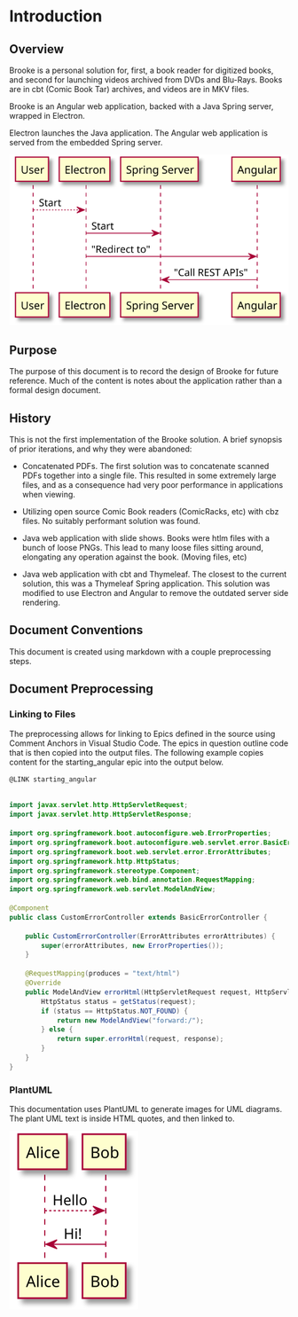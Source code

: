 
# Introduction

## Overview

Brooke is a personal solution for, first, a book reader for digitized books, and second for
launching videos archived from DVDs and Blu-Rays.  Books are in cbt (Comic Book Tar) archives,
and videos are in MKV files.

Brooke is an Angular web application, backed with a Java Spring server, wrapped in Electron.

Electron launches the Java application. The Angular web application is served from the embedded Spring
server.

<!--
@startuml overview

User -[dotted]-> Electron: Start
Electron -> "Spring Server": Start
Electron -> Angular: "Redirect to"
Angular -> "Spring Server": "Call REST APIs"

@enduml
-->
![](overview.svg)


## Purpose

The purpose of this document is to record the design of Brooke for future reference.  Much of the content
is notes about the application rather than a formal design document.

## History

This is not the first implementation of the Brooke solution. A brief synopsis of prior iterations, and why they were abandoned:

- Concatenated PDFs.  The first solution was to concatenate scanned PDFs together into a single file.  This resulted in some extremely large files, and as a consequence had very poor performance in applications when viewing.

- Utilizing open source Comic Book readers (ComicRacks, etc) with cbz files. No suitably performant solution was found.

- Java web application with slide shows.  Books were htlm files with a bunch of loose PNGs.  This lead to many loose files sitting around, elongating any operation against the book. (Moving files, etc)

- Java web application with cbt and Thymeleaf.  The closest to the current solution, this was a Thymeleaf Spring application.  This solution was modified to use Electron and Angular to remove the outdated  server side rendering.

## Document Conventions

This document is created using markdown with a couple preprocessing steps.  

## Document Preprocessing

### Linking to Files

The preprocessing allows for linking to Epics defined in the source using 
Comment Anchors in Visual Studio Code.  The epics in question outline code
that is then copied into the output files.  The following example copies content
for the starting_angular epic into the output below.

	@LINK starting_angular

```java

import javax.servlet.http.HttpServletRequest;
import javax.servlet.http.HttpServletResponse;

import org.springframework.boot.autoconfigure.web.ErrorProperties;
import org.springframework.boot.autoconfigure.web.servlet.error.BasicErrorController;
import org.springframework.boot.web.servlet.error.ErrorAttributes;
import org.springframework.http.HttpStatus;
import org.springframework.stereotype.Component;
import org.springframework.web.bind.annotation.RequestMapping;
import org.springframework.web.servlet.ModelAndView;

@Component
public class CustomErrorController extends BasicErrorController {

    public CustomErrorController(ErrorAttributes errorAttributes) {
        super(errorAttributes, new ErrorProperties());
    }

    @RequestMapping(produces = "text/html")
    @Override
    public ModelAndView errorHtml(HttpServletRequest request, HttpServletResponse response) {
        HttpStatus status = getStatus(request);
        if (status == HttpStatus.NOT_FOUND) {
            return new ModelAndView("forward:/");
        } else {
            return super.errorHtml(request, response);
        }
    }
}
```



### PlantUML

This documentation uses PlantUML to generate images for UML diagrams.  The plant UML text
is inside HTML quotes, and then linked to.

<!--
@startuml firstDiagram

Alice -[dotted]-> Bob: Hello
Bob -> Alice: Hi!
	
@enduml
-->

![](firstDiagram.svg)